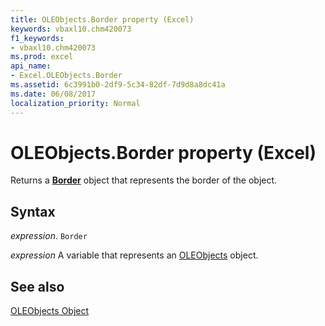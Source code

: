 ```yaml
---
title: OLEObjects.Border property (Excel)
keywords: vbaxl10.chm420073
f1_keywords:
- vbaxl10.chm420073
ms.prod: excel
api_name:
- Excel.OLEObjects.Border
ms.assetid: 6c3991b0-2df9-5c34-82df-7d9d8a8dc41a
ms.date: 06/08/2017
localization_priority: Normal
---
```



# OLEObjects.Border property (Excel)

Returns a  **[Border](Excel.Border(object).md)** object that represents the border of the object.


## Syntax

_expression_. `Border`

_expression_ A variable that represents an [OLEObjects](Excel.OLEObjects.md) object.


## See also


[OLEObjects Object](Excel.OLEObjects.md)

